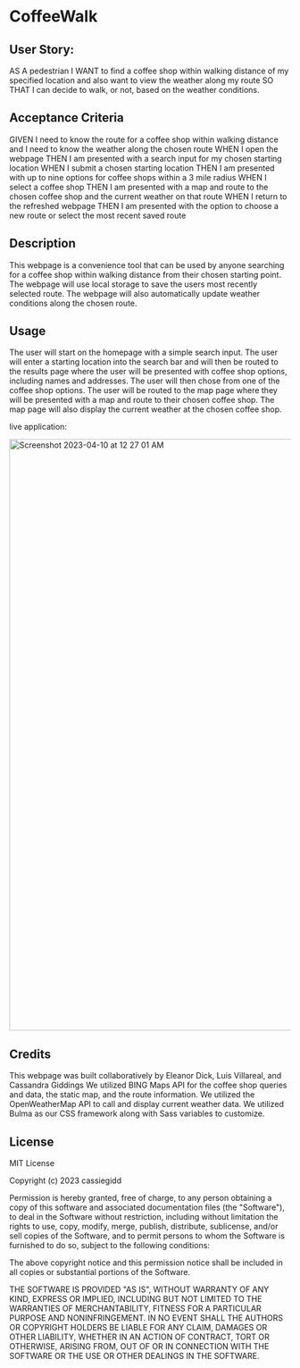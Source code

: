 # CoffeeWalk

## User Story:

AS A pedestrian
I WANT to find a coffee shop within walking distance of my specified location and also want to view the weather along my route
SO THAT I can decide to walk, or not, based on the weather conditions.

## Acceptance Criteria
GIVEN I need to know the route for a coffee shop within walking distance and I need to know the weather along the chosen route
WHEN I open the webpage 
THEN I am presented with a search input for my chosen starting location
WHEN I submit a chosen starting location
THEN I am presented with up to nine options for coffee shops within a 3 mile radius
WHEN I select a coffee shop
THEN I am presented with a map and route to the chosen coffee shop and the current weather on that route
WHEN I return to the refreshed webpage
THEN I am presented with the option to choose a new route or select the most recent saved route

## Description

This webpage is a convenience tool that can be used by anyone searching for a coffee shop within walking distance from their chosen starting point. The webpage will use local storage to save the users most recently selected route. The webpage will also automatically update weather conditions along the chosen route.

## Usage

The user will start on the homepage with a simple search input. The user will enter a starting location into the search bar and will then be routed to the results page where the user will be presented with coffee shop options, including names and addresses. The user will then chose from one of the coffee shop options. The user will be routed to the map page where they will be presented with a map and route to their chosen coffee shop. The map page will also display the current weather at the chosen coffee shop.   


live application:   

<img width="1059" alt="Screenshot 2023-04-10 at 12 27 01 AM" src="https://user-images.githubusercontent.com/109999870/230840977-cc3f6157-9761-4836-b858-528baeea2773.png">



## Credits
This webpage was built collaboratively by Eleanor Dick, Luis Villareal, and Cassandra Giddings
We utilized BING Maps API for the coffee shop queries and data, the static map, and the route information.
We utilized the OpenWeatherMap API to call and display current weather data.
We utilized Bulma as our CSS framework along with Sass variables to customize.

## License
MIT License

Copyright (c) 2023 cassiegidd

Permission is hereby granted, free of charge, to any person obtaining a copy
of this software and associated documentation files (the "Software"), to deal
in the Software without restriction, including without limitation the rights
to use, copy, modify, merge, publish, distribute, sublicense, and/or sell
copies of the Software, and to permit persons to whom the Software is
furnished to do so, subject to the following conditions:

The above copyright notice and this permission notice shall be included in all
copies or substantial portions of the Software.

THE SOFTWARE IS PROVIDED "AS IS", WITHOUT WARRANTY OF ANY KIND, EXPRESS OR
IMPLIED, INCLUDING BUT NOT LIMITED TO THE WARRANTIES OF MERCHANTABILITY,
FITNESS FOR A PARTICULAR PURPOSE AND NONINFRINGEMENT. IN NO EVENT SHALL THE
AUTHORS OR COPYRIGHT HOLDERS BE LIABLE FOR ANY CLAIM, DAMAGES OR OTHER
LIABILITY, WHETHER IN AN ACTION OF CONTRACT, TORT OR OTHERWISE, ARISING FROM,
OUT OF OR IN CONNECTION WITH THE SOFTWARE OR THE USE OR OTHER DEALINGS IN THE
SOFTWARE.
